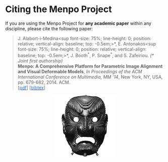 <html>
<style>
div.noshow { display: none; }
div.bibtex {
	margin-right: 0%;
	margin-top: 1.2em;
	margin-bottom: 1em;
	border: 1px solid silver;
	padding: 0em 1em;
	background: #f9fcff;
}
div.bibtex pre { font-size: 60%; overflow: auto;  width: 100%; padding: 0em 0em;}</style>
<script type="text/javascript">
    function toggleBibtex(articleid) {
        var bib = document.getElementById('bib_'+articleid);
        if (bib) {
            if(bib.className.indexOf('bibtex') != -1) {
                bib.className.indexOf('noshow') == -1?bib.className = 'bibtex noshow':bib.className = 'bibtex';
            }
        } else {
            return;
        }
    }
</script>
</html>


Citing the Menpo Project
========================
If you are using the Menpo Project for **any academic paper** within any discipline,
please cite the following paper:

> J. Alabort-i-Medina<sup font-size: 75%;	line-height: 0;	position: relative; vertical-align: baseline; top: -0.5em;>\*</sup>,
> E. Antonakos<sup font-size: 75%; line-height: 0; position: relative; vertical-align: baseline; top: -0.5em;>\*</sup>,
> J. Booth<sup>\*</sup>, P. Snape<sup>\*</sup>, and S. Zafeiriou. _(\* Joint first authorship)_<br/>
> **Menpo: A Comprehensive Platform for Parametric Image Alignment and Visual Deformable Models**,
> *In Proceedings of the ACM International Conference on Multimedia, MM ’14*, New York, NY, USA, pp. 679-682, 2014. ACM.<br/>
[<a href="../../citation/menpo14.pdf"><font color="1A75FF">pdf</font></a>]
[<a href="javascript:toggleBibtex('menpo14')"><font color="1A75FF">bibtex</font></a>]
<div id="bib_menpo14" class="bibtex noshow">
<pre>
@inproceedings{menpo14,
author = { {Alabort-i-Medina}, Joan and Antonakos, Epameinondas and Booth, James and Snape, Patrick and Zafeiriou, Stefanos},
title = {Menpo: A Comprehensive Platform for Parametric Image Alignment and Visual Deformable Models},
booktitle = {Proceedings of the ACM International Conference on Multimedia},
series = {MM '14},
year = {2014},
isbn = {978-1-4503-3063-3},
location = {Orlando, FL, USA},
pages = {679--682},
numpages = {4},
url = {http://doi.acm.org/10.1145/2647868.2654890},
doi = {10.1145/2647868.2654890},
acmid = {2654890},
publisher = {ACM},
address = {New York, NY, USA}
}
</pre>
</div>

<center>
  <img src="../img/logo/menpo_small.png" alt="The Menpo Project"><br/>
</center>
